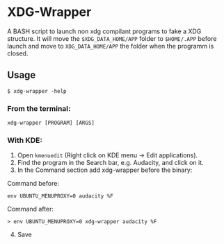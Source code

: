 XDG-Wrapper
===========

A BASH script to launch non xdg compilant programs to fake a XDG structure. It
will move the `$XDG_DATA_HOME/APP` folder to `$HOME/.APP` before launch and
move to `XDG_DATA_HOME/APP` the folder when the programm is closed.

## Usage

```command
$ xdg-wrapper -help
```

### From the terminal:

```command
xdg-wrapper [PROGRAM] [ARGS]
```

### With KDE:

1. Open `kmenuedit` (Right click on KDE menu → Edit applications).
2. Find the program in the Search bar, e.g. Audacity, and click on it.
3. In the Command section add xdg-wrapper before the binary:

Command before:
```
env UBUNTU_MENUPROXY=0 audacity %F
```

Command after:
```
> env UBUNTU_MENUPROXY=0 xdg-wrapper audacity %F
```
4. Save
